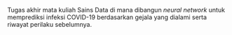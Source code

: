 Tugas akhir mata kuliah Sains Data di mana dibangun _neural network_ untuk memprediksi infeksi COVID-19 berdasarkan gejala yang dialami serta riwayat perilaku sebelumnya.

